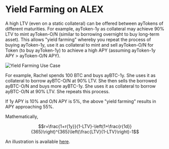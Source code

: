 # Yield Farming on ALEX

A high LTV \(even on a static collateral\) can be offered between ayTokens of different maturities. For example, ayToken-1y as collateral may achieve 90% LTV to mint ayToken-O/N \(similar to borrowing overnight to buy long-term asset\). This allows "yield farming" whereby you repeat the process of buying ayToken-1y, use it as collateral to mint and sell ayToken-O/N for Token \(to buy ayToken-1y\) to achieve a high APY \(assuming ayToken-1y APY &gt; ayToken-O/N APY\).

![Yield Farming Use Case](https://raw.githubusercontent.com/alexgo-io/alex-v1/main/diagrams/use-case-yield-farming.svg)

For example, Rachel spends 100 BTC and buys ayBTC-1y. She uses it as collateral to borrow ayBTC-O/N at 90% LTV. She then sells the borrowed ayBTC-O/N and buys more ayBTC-1y. She uses it as collateral to borrow ayBTC-O/N at 90% LTV. She repeats this process.

If 1y APY is 10% and O/N APY is 5%, the above "yield farming" results in APY approaching 55%.

Mathematically,

$$r=\frac{1+r{1y}}{1-LTV}-\left(1+\frac{r{1d}}{365}\right)^{365}\left(\frac{LTV}{1-LTV}\right)-1$$

An illustration is available [here](https://docs.google.com/spreadsheets/d/1L-52KHFl7O_h22Fg4gpZKczdPEXuAt5yAh2gX3BQP58/edit?usp=sharing).

